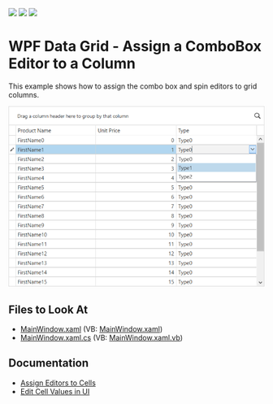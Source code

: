 <!-- default badges list -->
![](https://img.shields.io/endpoint?url=https://codecentral.devexpress.com/api/v1/VersionRange/128648315/22.2.2%2B)
[![](https://img.shields.io/badge/Open_in_DevExpress_Support_Center-FF7200?style=flat-square&logo=DevExpress&logoColor=white)](https://supportcenter.devexpress.com/ticket/details/E1582)
[![](https://img.shields.io/badge/📖_How_to_use_DevExpress_Examples-e9f6fc?style=flat-square)](https://docs.devexpress.com/GeneralInformation/403183)
<!-- default badges end -->

# WPF Data Grid - Assign a ComboBox Editor to a Column

This example shows how to assign the combo box and spin editors to grid columns.

![](./combobox-in-column.png)

## Files to Look At

* [MainWindow.xaml](./CS/DXGrid_AssignComboBoxToColumn/MainWindow.xaml) (VB: [MainWindow.xaml](./VB/DXGrid_AssignComboBoxToColumn/MainWindow.xaml))
* [MainWindow.xaml.cs](./CS/DXGrid_AssignComboBoxToColumn/MainWindow.xaml.cs) (VB: [MainWindow.xaml.vb](./VB/DXGrid_AssignComboBoxToColumn/MainWindow.xaml.vb))

## Documentation

* [Assign Editors to Cells](https://docs.devexpress.com/WPF/401011/controls-and-libraries/data-grid/data-editing-and-validation/modify-cell-values/assign-an-editor-to-a-cell)
* [Edit Cell Values in UI](https://docs.devexpress.com/WPF/6606/controls-and-libraries/data-grid/data-editing-and-validation/modify-cell-values/inplace-editors)
